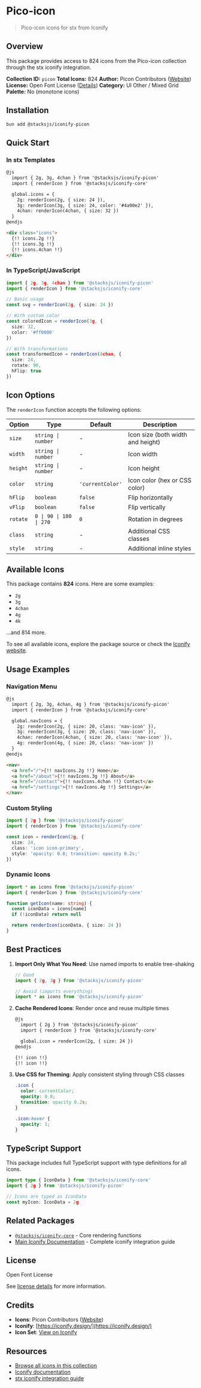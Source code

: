# Pico-icon

> Pico-icon icons for stx from Iconify

## Overview

This package provides access to 824 icons from the Pico-icon collection through the stx iconify integration.

**Collection ID:** `picon`
**Total Icons:** 824
**Author:** Picon Contributors ([Website](https://github.com/yne/picon))
**License:** Open Font License ([Details](https://github.com/yne/picon/blob/master/OFL.txt))
**Category:** UI Other / Mixed Grid
**Palette:** No (monotone icons)

## Installation

```bash
bun add @stacksjs/iconify-picon
```

## Quick Start

### In stx Templates

```html
@js
  import { 2g, 3g, 4chan } from '@stacksjs/iconify-picon'
  import { renderIcon } from '@stacksjs/iconify-core'

  global.icons = {
    2g: renderIcon(2g, { size: 24 }),
    3g: renderIcon(3g, { size: 24, color: '#4a90e2' }),
    4chan: renderIcon(4chan, { size: 32 })
  }
@endjs

<div class="icons">
  {!! icons.2g !!}
  {!! icons.3g !!}
  {!! icons.4chan !!}
</div>
```

### In TypeScript/JavaScript

```typescript
import { 2g, 3g, 4chan } from '@stacksjs/iconify-picon'
import { renderIcon } from '@stacksjs/iconify-core'

// Basic usage
const svg = renderIcon(2g, { size: 24 })

// With custom color
const coloredIcon = renderIcon(3g, {
  size: 32,
  color: '#ff0000'
})

// With transformations
const transformedIcon = renderIcon(4chan, {
  size: 24,
  rotate: 90,
  hFlip: true
})
```

## Icon Options

The `renderIcon` function accepts the following options:

| Option | Type | Default | Description |
|--------|------|---------|-------------|
| `size` | `string \| number` | - | Icon size (both width and height) |
| `width` | `string \| number` | - | Icon width |
| `height` | `string \| number` | - | Icon height |
| `color` | `string` | `'currentColor'` | Icon color (hex or CSS color) |
| `hFlip` | `boolean` | `false` | Flip horizontally |
| `vFlip` | `boolean` | `false` | Flip vertically |
| `rotate` | `0 \| 90 \| 180 \| 270` | `0` | Rotation in degrees |
| `class` | `string` | - | Additional CSS classes |
| `style` | `string` | - | Additional inline styles |

## Available Icons

This package contains **824** icons. Here are some examples:

- `2g`
- `3g`
- `4chan`
- `4g`
- `4k`

...and 814 more.

To see all available icons, explore the package source or check the [Iconify website](https://icon-sets.iconify.design/picon/).

## Usage Examples

### Navigation Menu

```html
@js
  import { 2g, 3g, 4chan, 4g } from '@stacksjs/iconify-picon'
  import { renderIcon } from '@stacksjs/iconify-core'

  global.navIcons = {
    2g: renderIcon(2g, { size: 20, class: 'nav-icon' }),
    3g: renderIcon(3g, { size: 20, class: 'nav-icon' }),
    4chan: renderIcon(4chan, { size: 20, class: 'nav-icon' }),
    4g: renderIcon(4g, { size: 20, class: 'nav-icon' })
  }
@endjs

<nav>
  <a href="/">{!! navIcons.2g !!} Home</a>
  <a href="/about">{!! navIcons.3g !!} About</a>
  <a href="/contact">{!! navIcons.4chan !!} Contact</a>
  <a href="/settings">{!! navIcons.4g !!} Settings</a>
</nav>
```

### Custom Styling

```typescript
import { 2g } from '@stacksjs/iconify-picon'
import { renderIcon } from '@stacksjs/iconify-core'

const icon = renderIcon(2g, {
  size: 24,
  class: 'icon icon-primary',
  style: 'opacity: 0.8; transition: opacity 0.2s;'
})
```

### Dynamic Icons

```typescript
import * as icons from '@stacksjs/iconify-picon'
import { renderIcon } from '@stacksjs/iconify-core'

function getIcon(name: string) {
  const iconData = icons[name]
  if (!iconData) return null

  return renderIcon(iconData, { size: 24 })
}
```

## Best Practices

1. **Import Only What You Need**: Use named imports to enable tree-shaking
   ```typescript
   // Good
   import { 2g, 3g } from '@stacksjs/iconify-picon'

   // Avoid (imports everything)
   import * as icons from '@stacksjs/iconify-picon'
   ```

2. **Cache Rendered Icons**: Render once and reuse multiple times
   ```html
   @js
     import { 2g } from '@stacksjs/iconify-picon'
     import { renderIcon } from '@stacksjs/iconify-core'

     global.icon = renderIcon(2g, { size: 24 })
   @endjs

   {!! icon !!}
   {!! icon !!}
   ```

3. **Use CSS for Theming**: Apply consistent styling through CSS classes
   ```css
   .icon {
     color: currentColor;
     opacity: 0.8;
     transition: opacity 0.2s;
   }

   .icon:hover {
     opacity: 1;
   }
   ```

## TypeScript Support

This package includes full TypeScript support with type definitions for all icons.

```typescript
import type { IconData } from '@stacksjs/iconify-core'
import { 2g } from '@stacksjs/iconify-picon'

// Icons are typed as IconData
const myIcon: IconData = 2g
```

## Related Packages

- [`@stacksjs/iconify-core`](../iconify-core) - Core rendering functions
- [Main Iconify Documentation](../../docs/iconify.md) - Complete iconify integration guide

## License

Open Font License

See [license details](https://github.com/yne/picon/blob/master/OFL.txt) for more information.

## Credits

- **Icons**: Picon Contributors ([Website](https://github.com/yne/picon))
- **Iconify**: [https://iconify.design/](https://iconify.design/)
- **Icon Set**: [View on Iconify](https://icon-sets.iconify.design/picon/)

## Resources

- [Browse all icons in this collection](https://icon-sets.iconify.design/picon/)
- [Iconify documentation](https://iconify.design/docs/)
- [stx iconify integration guide](../../docs/iconify.md)
